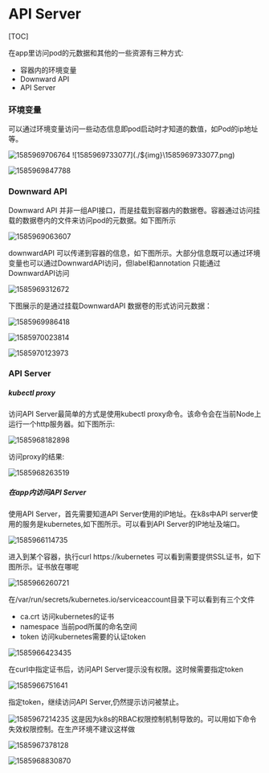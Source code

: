 # API Server

[TOC]

在app里访问pod的元数据和其他的一些资源有三种方式:

* 容器内的环境变量
* Downward API
* API Server

### 环境变量

可以通过环境变量访问一些动态信息即pod启动时才知道的数值，如Pod的ip地址等。

![1585969706764](./${img}\1585969706764.png)
![1585969733077](./${img}\1585969733077.png)


![1585969847788](./${img}\1585969847788.png)
### Downward API

Downward API 并非一组API接口，而是挂载到容器内的数据卷。容器通过访问挂载的数据卷内的文件来访问pod的元数据。如下图所示

![1585969063607](./${img}\1585969063607.png)




downwardAPI 可以传递到容器的信息，如下图所示。大部分信息既可以通过环境变量也可以通过DownwardAPI访问，但label和annotation 只能通过DownwardAPI访问

![1585969312672](./${img}\1585969312672.png)


下图展示的是通过挂载DownwardAPI 数据卷的形式访问元数据：

![1585969986418](./${img}\1585969986418.png)


![1585970023814](./${img}\1585970023814.png)


![1585970123973](./${img}\1585970123973.png)


### API Server

##### kubectl proxy

访问API Server最简单的方式是使用kubectl proxy命令。该命令会在当前Node上运行一个http服务器。如下图所示:



![1585968182898](./${img}\1585968182898.png)


访问proxy的结果:

![1585968263519](./${img}\1585968263519.png)


##### 在app内访问API Server

使用API Server，首先需要知道API Server使用的IP地址。在k8s中API server使用的服务是kubernetes,如下图所示。可以看到API Server的IP地址及端口。

![1585966114735](./${img}\1585966114735.png)


进入到某个容器，执行curl https://kubernetes 可以看到需要提供SSL证书，如下图所示。证书放在哪呢

![1585966260721](./${img}\1585966260721.png)


在/var/run/secrets/kubernetes.io/serviceaccount目录下可以看到有三个文件

* ca.crt  访问kubernetes的证书
* namespace 当前pod所属的命名空间
* token 访问kubernetes需要的认证token

![1585966423435](./${img}\1585966423435.png)


在curl中指定证书后，访问API Server提示没有权限。这时候需要指定token

![1585966751641](./${img}\1585966751641.png)


指定token，继续访问API Server,仍然提示访问被禁止。



![1585967214235](./${img}\1585967214235.png)
这是因为k8s的RBAC权限控制机制导致的。可以用如下命令失效权限控制。在生产环境不建议这样做

![1585967378128](./${img}\1585967378128.png)


![1585968830870](./${img}\1585968830870.png)
